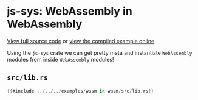 # js-sys: WebAssembly in WebAssembly

[View full source code][code] or [view the compiled example online][online]

[online]: https://wasm-bindgen.github.io/wasm-bindgen/exbuild/wasm-in-wasm/
[code]: https://github.com/wasm-bindgen/wasm-bindgen/tree/master/examples/wasm-in-wasm

Using the `js-sys` crate we can get pretty meta and instantiate `WebAssembly`
modules from inside `WebAssembly` modules!

## `src/lib.rs`

```rust
{{#include ../../../examples/wasm-in-wasm/src/lib.rs}}
```
